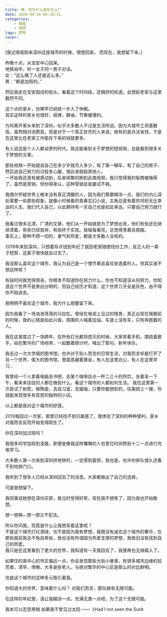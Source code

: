 ```yaml
---
title: 嘿，你为什么留在北上广
date: 2020-04-26 09:10:31
categories:
    - 随笔
    - 感想
tags: 梦想
cover:
---
```

[我记得我刚来深圳这座城市的时候，很想回家。 而现在，我想留下来。]   
<!-- more -->

昨晚十点，从宝安中心回来。    
地铁站中，听一女子同一男子对话。    
女：“这么晚了人还是这么多。”    
男：“都是加班的。”      

然后我走在宝安固戍的街头，看着这个时间段，还拥挤的街道。会想起老家与这里截然不同。      

这个点的家乡，仿佛早已经统一步入了休眠。  
其实这样的家乡也很好，规律，静谧，节奏缓慢的。      

为何离开家乡来到了深圳，似乎大多数人不过是生活所迫。因为大城市工资基数高，虽然相对消费高，但是对于一个真正贫穷的人来说，她有的是办法省钱，于是在这里比在老家工作能存下来的钱就更多。        

有人说这是个人人都谈梦的时代。我总能看到关于梦想的短视频，总能看到很多关于梦想的文章。      

那些视频一开始就说自己在多少岁就月入多少，有了第一辆车，有了自己的房子，然后说自己努力的过程多心酸，借此来鼓励其他人。      
一开始我还真有被感动到，后来频繁的刷到此类视频，我只觉得我的智商被侮辱了。虽然是营销，但你得承认，这种营销总是屡试不爽。    

我偶尔怀疑世界上根本没有真正清醒的人，因为我们需要糊涂一点，我们的内心深处需要一些那些假象，就像小时候看的青春玄幻小说，主角总是有着坎坷却无比幸运的人生，我们代入自己，以此期待有一天自己也是如此幸运，只要自己努力就行了。    

我看过很多北漂，广漂的文章，他们从一开始就是为了梦想出发，他们有些还在继续漂着，有些已经放弃，有些终于实现。我每每看完，总觉得羡慕且佩服。   
事实上，那种不顾一切的，勇气和热爱，都是大多数人没有的。    

2019年来到深圳，只想着存点钱到年纪了就回老家随便找份工作，反正人的一辈子短暂，这辈子很快就会过去了。    

我没那么喜欢这个城市，我认为自己是一个慢节奏且喜欢安逸着的人。但其实谁不想这样呢？    

有段时间我觉得很丧，你根本不知道你在努力什么，你也不知道该从何努力，你知道这个世界不是黑白分明的，但自己经历才知道，这个世界几乎全是灰色，由不得你不陷进去。    

我明明不喜欢这个城市，我为什么想要留下来。  

因为我看了一场浩浩荡荡的马拉松，曾经在电视上见过的情景，真正出现在我眼前的时候，我的心情是如此兴奋。周围的人喊着加油，车道上没有车，只有奔跑着的人。

我在这里度过了一场跨年，在所有灯光都将熄灭的时候，大家举着手机，围绕着歌手，站在繁华的广场地带，一起数着倒计时，喊出了那句，新年快乐。      

我去过一次大学城的图书馆，也许对于别人而言的日常生活，对我而言却是打开了另一个世界，偌大的图书馆，里面真藏着黄金，有人在这里办公，有人在这里学习...     

我曾经一个人拿着电脑去书吧，去某个咖啡店点一杯二三十的热饮，坐着呆一下午，看来来往往的人都在做些什么，看这个城市的人都如何生活。
我在这里第一次尝试了射箭，做陶瓷，去自习室，去猫咖，只要你能想到的，往美团上一搜，你就能发现很多有意思的独特的小店。    

以上都是我对这个城市的好感。    

2019我回过一次家，那里已经找不到归属感了，我体验了深圳的种种便利，家乡对我而言反而开始变得陌生了。      

你在深圳加过班吗？      

我很多同学加班到凌晨，即便是像我这样慵懒的人也曾花时间熬到十二一点进行充电学习。    

大多数人第一次来到深圳挤地铁时，一定感到震惊，我也是，也许你排队很久还看不到地铁门口。      

我听到了很多人已经从深圳回去了的消息。大家都做出了自己的选择。      

可是我想留下。  

我同事说她想在深圳买房，我当时觉得好笑，现在我不想笑了，因为我也开始敢想。      

想一想嘛~ 想一想又不犯法。      

所以你问我，究竟是什么让我想呆着这里呢？    
不是这个城市灯红酒绿，也不是因为我有梦想，我既没有迷恋这个城市的奢华，在那些面前我总不免自卑些，我也没有所谓因为热爱支撑的梦想，我依旧没有找到自己的热爱。  
我只是在这里看到了更大的世界，我知道有一天我回去了，我便再也无缘踏入了。    

如果住的离中心的市区偏远一点，你会发现那些大街小巷里，有很多城市边缘的拾荒者，清早，傍晚，大多是些老人。与绝对繁华的中心区是那么的对比鲜明。    

也是这个城市的这种多元吸引着我。    

你知道大的世界，意味着什么吗？  对我们而言，那叫做有无限可能。      

在这样的年纪里，请让我糊涂一点，充满无畏一点吧，为了这个无限可能。      

我本可以忍受黑暗
如果我不曾见过太阳
——《Had I not seen the Sun》
